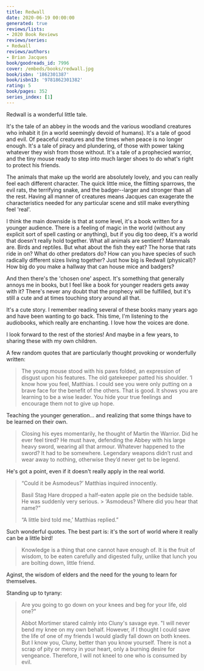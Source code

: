 ```yaml
---
title: Redwall
date: 2020-06-19 00:00:00
generated: true
reviews/lists:
- 2020 Book Reviews
reviews/series:
- Redwall
reviews/authors:
- Brian Jacques
book/goodreads_id: 7996
cover: /embeds/books/redwall.jpg
book/isbn: '1862301387'
book/isbn13: '9781862301382'
rating: 5
book/pages: 352
series_index: [1]
---
```

Redwall is a wonderful little tale.  

It's the tale of an abbey in the woods and the various woodland creatures who inhabit it (in a world seemingly devoid of humans). It's a tale of good and evil. Of peaceful creatures and the times when peace is no longer enough. It's a tale of piracy and plundering, of those with power taking whatever they wish from those without. It's a tale of a prophecied warrior, and the tiny mouse ready to step into much larger shoes to do what's right to protect his friends.  

<!--more-->

The animals that make up the world are absolutely lovely, and you can really feel each different character. The quick little mice, the flitting sparrows, the evil rats, the terrifying snake, and the badger--larger and stronger than all the rest. Having all manner of creatures means Jacques can exagerate the characteristics needed for any particular scene and still make everything feel 'real'.  

I think the main downside is that at some level, it's a book written for a younger audience. There is a feeling of magic in the world (without any explicit sort of spell casting or anything), but if you dig too deep, it's a world that doesn't really hold together. What all animals are sentient? Mammals are. Birds and reptiles. But what about the fish they eat? The horse that rats ride in on? What do other predators do? How can you have species of such radically different sizes living together? Just how big is Redwall (physicall)? How big do you make a hallway that can house mice and badgers?  

And then there's the 'chosen one' aspect. It's something that generally annoys me in books, but I feel like a book for younger readers gets away with it? There's never any doubt that the prophecy will be fulfilled, but it's still a cute and at times touching story around all that.  

It's a cute story. I remember reading several of these books many years ago and have been wanting to go back. This time, I'm listening to the audiobooks, which really are enchanting. I love how the voices are done.  

I look forward to the rest of the stories! And maybe in a few years, to sharing these with my own children.  

A few random quotes that are particularly thought provoking or wonderfully written:  

> The young mouse stood with his paws folded, an expression of disgust upon his features. The old gatekeeper patted his shoulder. ‘I know how you feel, Matthias. I could see you were only putting on a brave face for the benefit of the others. That is good. It shows you are learning to be a wise leader. You hide your true feelings and encourage them not to give up hope.

Teaching the younger generation... and realizing that some things have to be learned on their own.  

> Closing his eyes momentarily, he thought of Martin the Warrior. Did he ever feel tired? He must have, defending the Abbey with his large heavy sword, wearing all that armour. Whatever happened to the sword? It had to be somewhere. Legendary weapons didn’t rust and wear away to nothing, otherwise they’d never get to be legend.

He's got a point, even if it doesn't really apply in the real world.  

> “Could it be Asmodeus?’ Matthias inquired innocently.  
>
> Basil Stag Hare dropped a half-eaten apple pie on the bedside table. He was suddenly very serious.   > ‘Asmodeus? Where did you hear that name?”  
>
> “A little bird told me,’ Matthias replied.”  

Such wonderful quotes. The best part is: it's the sort of world where it really can be a little bird!  

> Knowledge is a thing that one cannot have enough of. It is the fruit of wisdom, to be eaten carefully and digested fully, unlike that lunch you are bolting down, little friend.

Aginst, the wisdom of elders and the need for the young to learn for themselves.  

Standing up to tyrany:  

> Are you going to go down on your knees and beg for your life, old one?"  
>
> Abbot Mortimer stared calmly into Cluny's savage eye. "I will never bend my knee on my own behalf. However, if I thought I could save the life of one of my friends I would gladly fall down on both knees. But I know you, Cluny, better than you know yourself. There is not a scrap of pity or mercy in your heart, only a burning desire for vengeance. Therefore, I will not kneel to one who is consumed by evil.